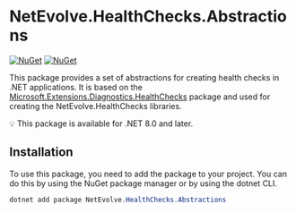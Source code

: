 # NetEvolve.HealthChecks.Abstractions

[![NuGet](https://img.shields.io/nuget/v/NetEvolve.HealthChecks.Abstractions?logo=nuget)](https://www.nuget.org/packages/NetEvolve.HealthChecks.Abstractions/)
[![NuGet](https://img.shields.io/nuget/dt/NetEvolve.HealthChecks.Abstractions?logo=nuget)](https://www.nuget.org/packages/NetEvolve.HealthChecks.Abstractions/)

This package provides a set of abstractions for creating health checks in .NET applications. It is based on the [Microsoft.Extensions.Diagnostics.HealthChecks](https://www.nuget.org/packages/Microsoft.Extensions.Diagnostics.HealthChecks/) package and used for creating the NetEvolve.HealthChecks libraries.

:bulb: This package is available for .NET 8.0 and later.

## Installation
To use this package, you need to add the package to your project. You can do this by using the NuGet package manager or by using the dotnet CLI.
```powershell
dotnet add package NetEvolve.HealthChecks.Abstractions
```